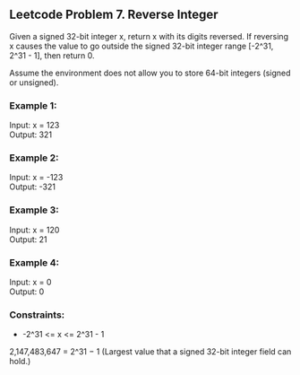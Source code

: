 ## Leetcode Problem 7. Reverse Integer

Given a signed 32-bit integer x, return x with its digits reversed. If reversing x causes the value to go outside the signed 32-bit integer range [-2^31, 2^31 - 1], then return 0.

Assume the environment does not allow you to store 64-bit integers (signed or unsigned).

### Example 1:

Input: x = 123  
Output: 321  

### Example 2:

Input: x = -123  
Output: -321  

### Example 3:

Input: x = 120  
Output: 21  

### Example 4:

Input: x = 0  
Output: 0  
 
### Constraints:
- -2^31 <= x <= 2^31 - 1  

2,147,483,647 = 2^31 − 1 (Largest value that a signed 32-bit integer field can hold.)